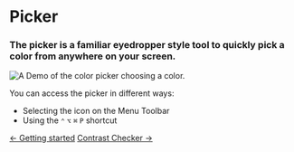 # Picker

<h3 class="font-hairline">
  The picker is a familiar eyedropper style tool to quickly pick a color from anywhere on your screen.
</h3>

<img
  alt="A Demo of the color picker choosing a color."
  class="h-auto max-w-md"
  src="/img/color-picker.png"
/>

You can access the picker in different ways:

- Selecting the icon on the Menu Toolbar
- Using the `⌃` `⌥` `⌘` `P` shortcut

<footer class="flex justify-between lg:hidden">
  <a class="text-alt hover:text-color1" href="/docs/">← Getting started</a>
  <a class="text-alt hover:text-color1" href="/docs/contrast-checker/">Contrast Checker →</a>
</footer>

